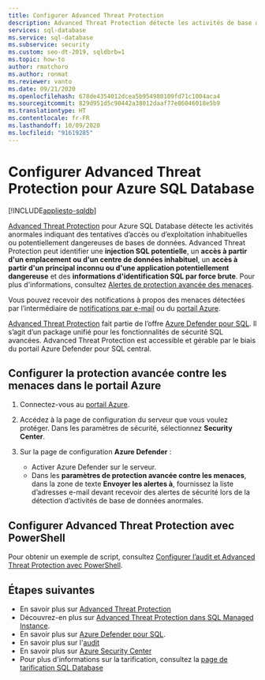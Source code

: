 ```yaml
---
title: Configurer Advanced Threat Protection
description: Advanced Threat Protection détecte les activités de base de données anormales indiquant des menaces de sécurité potentielles pour la base de données dans Azure SQL Database
services: sql-database
ms.service: sql-database
ms.subservice: security
ms.custom: seo-dt-2019, sqldbrb=1
ms.topic: how-to
author: rmatchoro
ms.author: ronmat
ms.reviewer: vanto
ms.date: 09/21/2020
ms.openlocfilehash: 678de4354012dcea5b954980109fd71c1004aca4
ms.sourcegitcommit: 829d951d5c90442a38012daaf77e86046018e5b9
ms.translationtype: HT
ms.contentlocale: fr-FR
ms.lasthandoff: 10/09/2020
ms.locfileid: "91619285"
---
```

# <a name="configure-advanced-threat-protection-for-azure-sql-database"></a>Configurer Advanced Threat Protection pour Azure SQL Database
[!INCLUDE[appliesto-sqldb](../includes/appliesto-sqldb.md)]

[Advanced Threat Protection](threat-detection-overview.md) pour Azure SQL Database détecte les activités anormales indiquant des tentatives d’accès ou d’exploitation inhabituelles ou potentiellement dangereuses de bases de données. Advanced Threat Protection peut identifier une **injection SQL potentielle**, un **accès à partir d'un emplacement ou d'un centre de données inhabituel**, un **accès à partir d'un principal inconnu ou d'une application potentiellement dangereuse** et des **informations d'identification SQL par force brute**. Pour plus d'informations, consultez [Alertes de protection avancée des menaces](threat-detection-overview.md#alerts).

Vous pouvez recevoir des notifications à propos des menaces détectées par l’intermédiaire de [notifications par e-mail](threat-detection-overview.md#explore-detection-of-a-suspicious-event) ou du [portail Azure](threat-detection-overview.md#explore-alerts-in-the-azure-portal).

[Advanced Threat Protection](threat-detection-overview.md) fait partie de l’offre [Azure Defender pour SQL](azure-defender-for-sql.md). Il s’agit d’un package unifié pour les fonctionnalités de sécurité SQL avancées. Advanced Threat Protection est accessible et gérable par le biais du portail Azure Defender pour SQL central.

## <a name="set-up-advanced-threat-protection-in-the-azure-portal"></a>Configurer la protection avancée contre les menaces dans le portail Azure

1. Connectez-vous au [portail Azure](https://portal.azure.com).
2. Accédez à la page de configuration du serveur que vous voulez protéger. Dans les paramètres de sécurité, sélectionnez **Security Center**.
3. Sur la page de configuration **Azure Defender** :

   - Activer Azure Defender sur le serveur.
   - Dans les **paramètres de protection avancée contre les menaces**, dans la zone de texte **Envoyer les alertes à**, fournissez la liste d’adresses e-mail devant recevoir des alertes de sécurité lors de la détection d’activités de base de données anormales.

## <a name="set-up-advanced-threat-protection-using-powershell"></a>Configurer Advanced Threat Protection avec PowerShell

Pour obtenir un exemple de script, consultez [Configurer l’audit et Advanced Threat Protection avec PowerShell](scripts/auditing-threat-detection-powershell-configure.md).

## <a name="next-steps"></a>Étapes suivantes

- En savoir plus sur [Advanced Threat Protection](threat-detection-overview.md)
- Découvrez-en plus sur [Advanced Threat Protection dans SQL Managed Instance](../managed-instance/threat-detection-configure.md).  
- En savoir plus sur [Azure Defender pour SQL](azure-defender-for-sql.md).
- En savoir plus sur l'[audit](../../azure-sql/database/auditing-overview.md)
- En savoir plus sur [Azure Security Center](https://docs.microsoft.com/azure/security-center/security-center-intro)
- Pour plus d'informations sur la tarification, consultez la [page de tarification SQL Database](https://azure.microsoft.com/pricing/details/sql-database/)  
